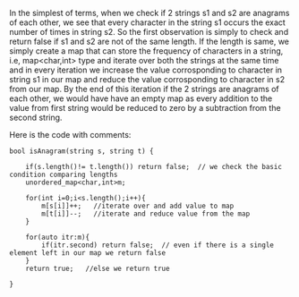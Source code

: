 In the simplest of terms, when we check if 2 strings s1 and s2 are anagrams of each other, we see that every character in the string s1 occurs the exact number of times in string s2.
So the first observation is simply to check and return false if s1 and s2 are not of the same length. 
If the length is same, we simply create a map that can store the frequency of characters in a string, i.e, map<char,int> type and iterate over both the strings at the same time and in every iteration we increase the value corrosponding to character in string s1 in our map and reduce the value corrosponding to character in s2 from our map. 
By the end of this iteration if the 2 strings are anagrams of each other, we would have have an empty map as every addition to the value from first string would be reduced to zero by a subtraction from the second string. 

Here is the code with comments:

```
bool isAnagram(string s, string t) {

	if(s.length()!= t.length()) return false;  // we check the basic condition comparing lengths
	unordered_map<char,int>m;  

	for(int i=0;i<s.length();i++){
		m[s[i]]++;   //iterate over and add value to map
		m[t[i]]--;   //iterate and reduce value from the map
	}

	for(auto itr:m){ 
		if(itr.second) return false;  // even if there is a single element left in our map we return false
	}
	return true;   //else we return true
	
}
```

